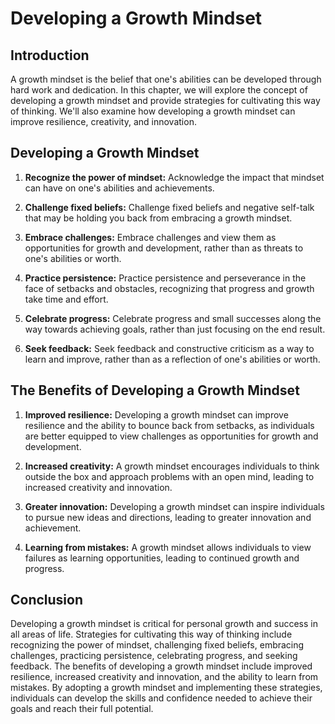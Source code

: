 Developing a Growth Mindset
===================================================================

Introduction
------------

A growth mindset is the belief that one's abilities can be developed through hard work and dedication. In this chapter, we will explore the concept of developing a growth mindset and provide strategies for cultivating this way of thinking. We'll also examine how developing a growth mindset can improve resilience, creativity, and innovation.

Developing a Growth Mindset
---------------------------

1. **Recognize the power of mindset:** Acknowledge the impact that mindset can have on one's abilities and achievements.

2. **Challenge fixed beliefs:** Challenge fixed beliefs and negative self-talk that may be holding you back from embracing a growth mindset.

3. **Embrace challenges:** Embrace challenges and view them as opportunities for growth and development, rather than as threats to one's abilities or worth.

4. **Practice persistence:** Practice persistence and perseverance in the face of setbacks and obstacles, recognizing that progress and growth take time and effort.

5. **Celebrate progress:** Celebrate progress and small successes along the way towards achieving goals, rather than just focusing on the end result.

6. **Seek feedback:** Seek feedback and constructive criticism as a way to learn and improve, rather than as a reflection of one's abilities or worth.

The Benefits of Developing a Growth Mindset
-------------------------------------------

1. **Improved resilience:** Developing a growth mindset can improve resilience and the ability to bounce back from setbacks, as individuals are better equipped to view challenges as opportunities for growth and development.

2. **Increased creativity:** A growth mindset encourages individuals to think outside the box and approach problems with an open mind, leading to increased creativity and innovation.

3. **Greater innovation:** Developing a growth mindset can inspire individuals to pursue new ideas and directions, leading to greater innovation and achievement.

4. **Learning from mistakes:** A growth mindset allows individuals to view failures as learning opportunities, leading to continued growth and progress.

Conclusion
----------

Developing a growth mindset is critical for personal growth and success in all areas of life. Strategies for cultivating this way of thinking include recognizing the power of mindset, challenging fixed beliefs, embracing challenges, practicing persistence, celebrating progress, and seeking feedback. The benefits of developing a growth mindset include improved resilience, increased creativity and innovation, and the ability to learn from mistakes. By adopting a growth mindset and implementing these strategies, individuals can develop the skills and confidence needed to achieve their goals and reach their full potential.
